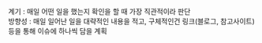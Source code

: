 계기 : 매일 어떤 일을 했는지 확인을 할 때 가장 직관적이라 판단<br>
방향성 : 매일 일어난 일을 대략적인 내용을 적고, 구체적인건 링크(블로그, 참고사이트) 등을 통해 이슈에 하나씩 담을 계획

